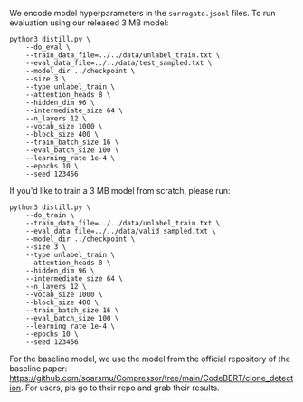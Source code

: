 
We encode model hyperparameters in the `surrogate.jsonl` files. To run evaluation using our released 3 MB model:
```
python3 distill.py \
    --do_eval \
    --train_data_file=../../data/unlabel_train.txt \
    --eval_data_file=../../data/test_sampled.txt \
    --model_dir ../checkpoint \
    --size 3 \
    --type unlabel_train \
    --attention_heads 8 \
    --hidden_dim 96 \
    --intermediate_size 64 \
    --n_layers 12 \
    --vocab_size 1000 \
    --block_size 400 \
    --train_batch_size 16 \
    --eval_batch_size 100 \
    --learning_rate 1e-4 \
    --epochs 10 \
    --seed 123456
```
If you'd like to train a 3 MB model from scratch, please run:
```
python3 distill.py \
    --do_train \
    --train_data_file=../../data/unlabel_train.txt \
    --eval_data_file=../../data/valid_sampled.txt \
    --model_dir ../checkpoint \
    --size 3 \
    --type unlabel_train \
    --attention_heads 8 \
    --hidden_dim 96 \
    --intermediate_size 64 \
    --n_layers 12 \
    --vocab_size 1000 \
    --block_size 400 \
    --train_batch_size 16 \
    --eval_batch_size 100 \
    --learning_rate 1e-4 \
    --epochs 10 \
    --seed 123456
```

For the baseline model, we use the model from the official repository of the baseline paper: https://github.com/soarsmu/Compressor/tree/main/CodeBERT/clone_detection. For users, pls go to their repo and grab their results.

